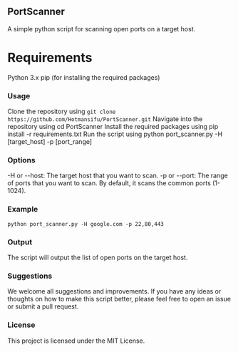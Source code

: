 ## PortScanner
A simple python script for scanning open ports on a target host.

# Requirements
Python 3.x
pip (for installing the required packages)
### Usage
Clone the repository using ```git clone https://github.com/Hotmansifu/PortScanner.git```
Navigate into the repository using cd PortScanner
Install the required packages using pip install -r requirements.txt
Run the script using python port_scanner.py -H [target_host] -p [port_range]
### Options
-H or --host: The target host that you want to scan.
-p or --port: The range of ports that you want to scan. By default, it scans the common ports (1-1024).
### Example
```python port_scanner.py -H google.com -p 22,80,443```
### Output
The script will output the list of open ports on the target host.

### Suggestions
We welcome all suggestions and improvements. If you have any ideas or thoughts on how to make this script better, please feel free to open an issue or submit a pull request.

### License
This project is licensed under the MIT License.




